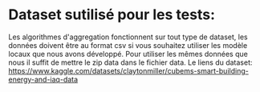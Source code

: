 # Dataset sutilisé pour les tests:
Les algorithmes d'aggregation fonctionnent sur tout type de dataset, les données doivent être au format csv si vous souhaitez utiliser les modèle locaux que nous avons développé.
Pour utiliser les mêmes données que nous il suffit de mettre le zip data dans le fichier data.
Le liens du dataset: https://www.kaggle.com/datasets/claytonmiller/cubems-smart-building-energy-and-iaq-data
